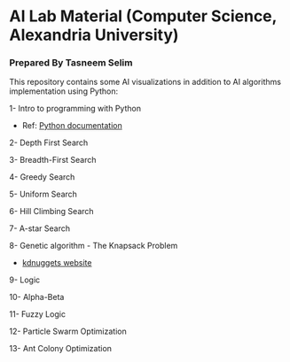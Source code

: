# AI Lab Material (Computer Science, Alexandria University)
### Prepared By Tasneem Selim

This repository contains some AI visualizations in addition to AI algorithms implementation using Python: 

1- Intro to programming with Python 
   * Ref: [Python documentation](https://docs.python.org/3/tutorial/index.html)   

2- Depth First Search 

3- Breadth-First Search

4- Greedy Search

5- Uniform Search

6- Hill Climbing Search

7- A-star Search

8- Genetic algorithm - The Knapsack Problem 
   * [kdnuggets website](https://www.kdnuggets.com/2023/01/knapsack-problem-genetic-programming-python.html)

9- Logic

10- Alpha-Beta 

11- Fuzzy Logic

12- Particle Swarm Optimization

13- Ant Colony Optimization

